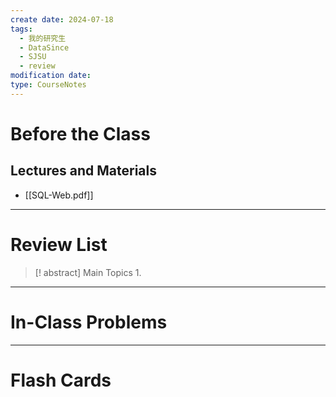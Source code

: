 ```yaml
---
create date: 2024-07-18
tags:
  - 我的研究生
  - DataSince
  - SJSU
  - review
modification date: 
type: CourseNotes
---
```


# Before the Class
## Lectures and Materials
- [[SQL-Web.pdf]]
---
# Review List
>[! abstract] Main Topics
>1. 

---
# In-Class Problems

---

# Flash Cards
